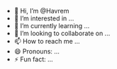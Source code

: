 - 👋 Hi, I’m @Havrem
- 👀 I’m interested in ...
- 🌱 I’m currently learning ...
- 💞️ I’m looking to collaborate on ...
- 📫 How to reach me ...
- 😄 Pronouns: ...
- ⚡ Fun fact: ...

<!---
Havrem/Havrem is a ✨ special ✨ repository because its `README.md` (this file) appears on your GitHub profile.
You can click the Preview link to take a look at your changes.
--->
